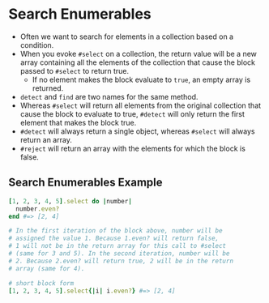 # Search Enumerables

- Often we want to search for elements in a collection based on a condition.
- When you evoke `#select` on a collection, the return value will be a new array containing all the elements of the collection that cause the block passed to `#select` to return true.
  - If no element makes the block evaluate to `true`, an empty array is returned.
- `detect` and `find` are two names for the same method.
- Whereas `#select` will return all elements from the original collection that cause the block to evaluate to true, `#detect` will only return the first element that makes the block true.
- `#detect` will always return a single object, whereas `#select` will always return an array.
- `#reject` will return an array with the elements for which the block is false.

## Search Enumerables Example

```ruby
[1, 2, 3, 4, 5].select do |number|
  number.even?
end #=> [2, 4]

# In the first iteration of the block above, number will be
# assigned the value 1. Because 1.even? will return false,
# 1 will not be in the return array for this call to #select
# (same for 3 and 5). In the second iteration, number will be
# 2. Because 2.even? will return true, 2 will be in the return
# array (same for 4).

# short block form
[1, 2, 3, 4, 5].select{|i| i.even?} #=> [2, 4]
```